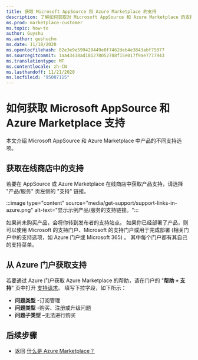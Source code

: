```yaml
---
title: 获取 Microsoft AppSource 和 Azure Marketplace 的支持
description: 了解如何获取对 Microsoft AppSource 和 Azure Marketplace 的支持。
ms.prod: marketplace-customer
ms.topic: how-to
author: Guyshu
ms.author: gushuchm
ms.date: 11/18/2020
ms.openlocfilehash: 82e3e9e599429449e0f7462deb4e3843abf75077
ms.sourcegitcommit: 1aa43438ad181278052788f15e017f9ae7777943
ms.translationtype: MT
ms.contentlocale: zh-CN
ms.lasthandoff: 11/21/2020
ms.locfileid: "95007115"
---
```

# <a name="how-to-get-support-for-microsoft-appsource-and-azure-marketplace"></a>如何获取 Microsoft AppSource 和 Azure Marketplace 支持

本文介绍 Microsoft AppSource 和 Azure Marketplace 中产品的不同支持选项。 

## <a name="get-support-in-an-online-store"></a>获取在线商店中的支持

若要在 AppSource 或 Azure Marketplace 在线商店中获取产品支持，请选择 "产品/服务" 页左侧的 "支持" 链接。 

:::image type="content" source="media/get-support/support-links-in-azure.png" alt-text="显示示例产品/服务的支持链接。":::

如果尚未购买产品，会将你转到发布者的支持站点。 如果你已经部署了产品，则可以使用 Microsoft 的支持门户、Microsoft 的支持门户或用于完成部署 (相关门户中的支持选项，如 Azure 门户或 Microsoft 365) 。 其中每个门户都有其自己的支持菜单。

## <a name="get-support-from-the-azure-portal"></a>从 Azure 门户获取支持

若要通过 Azure 门户获取 Azure Marketplace 的帮助，请在门户的 "**帮助 + 支持**" 页中打开 [支持请求](https://portal.azure.com/#blade/Microsoft_Azure_Support/HelpAndSupportBlade/newsupportrequest)。 填写下拉字段，如下所示：

- **问题类型** -订阅管理
- **问题类型** -购买、注册或升级问题
- **问题子类型** –无法进行购买

## <a name="next-steps"></a>后续步骤

- 返回 [什么是 Azure Marketplace？](azure-marketplace-overview.md)
